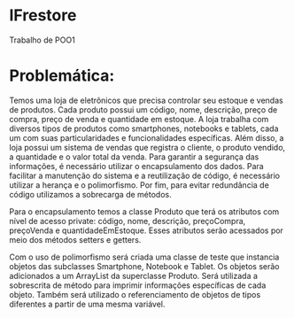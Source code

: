 # IFrestore
Trabalho de POO1

# Problemática:
Temos uma loja de eletrônicos que precisa controlar seu estoque e vendas de produtos. Cada produto possui um código, nome, descrição, preço de compra, preço de venda e quantidade em estoque. A loja trabalha com diversos tipos de produtos como smartphones, notebooks e tablets, cada um com suas particularidades e funcionalidades específicas. Além disso, a loja possui um sistema de vendas que registra o cliente, o produto vendido, a quantidade e o valor total da venda. Para garantir a segurança das informações, é necessário utilizar o encapsulamento dos dados. Para facilitar a manutenção do sistema e a reutilização de código, é necessário utilizar a herança e o polimorfismo. Por fim, para evitar redundância de código utilizamos a sobrecarga de métodos.

Para o encapsulamento temos a classe Produto que terá os atributos com nível de acesso private: código, nome, descrição, preçoCompra, preçoVenda e quantidadeEmEstoque. Esses atributos serão acessados por meio dos métodos setters e getters.

Com o uso de polimorfismo será criada uma classe de teste que instancia objetos das subclasses Smartphone, Notebook e Tablet. Os objetos serão adicionados a um ArrayList da superclasse Produto. Será utilizada a sobrescrita de método para imprimir informações específicas de cada objeto. Também será utilizado o referenciamento de objetos de tipos diferentes a partir de uma mesma variável.


